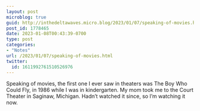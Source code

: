 ```yaml
---
layout: post
microblog: true
guid: http://inthedeltawaves.micro.blog/2023/01/07/speaking-of-movies.html
post_id: 1778465
date: 2023-01-08T00:43:39-0700
type: post
categories:
- "Notes"
url: /2023/01/07/speaking-of-movies.html
twitter:
  id: 1611992761510526976
---
```

<p>Speaking of movies, the first one I ever saw in theaters was The Boy Who Could Fly, in 1986 while I was in kindergarten. My mom took me to the Court Theater in Saginaw, Michigan. Hadn’t watched it since, so I’m watching it now.</p>

